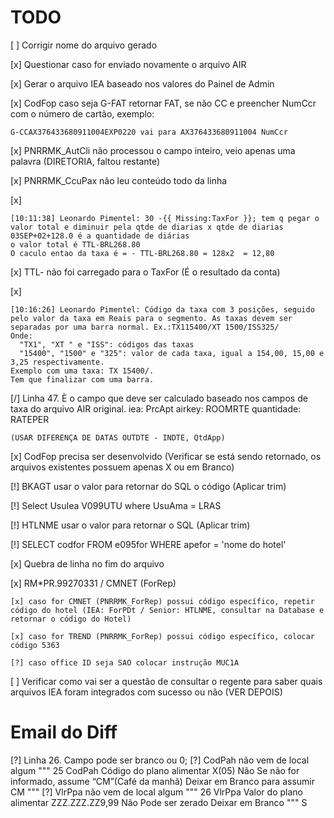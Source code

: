 # TODO


[ ] Corrigir nome do arquivo gerado

[x] Questionar caso for enviado novamente o arquivo AIR

[x] Gerar o arquivo IEA baseado nos valores do Painel de Admin

[x] CodFop caso seja G-FAT retornar FAT, se não CC e preencher NumCcr com o número de cartão, exemplo:

    G-CCAX376433680911004EXP0220 vai para AX376433680911004 NumCcr

[x] PNRRMK_AutCli não processou o campo inteiro, veio apenas uma palavra (DIRETORIA, faltou restante)

[x] PNRRMK_CcuPax não leu conteúdo todo da linha

[x]

    [10:11:38] Leonardo Pimentel: 30 -{{ Missing:TaxFor }}; tem q pegar o valor total e diminuir pela qtde de diarias x qtde de diarias
    03SEP+02+128.0 é a quantidade de diárias
    o valor total é TTL-BRL268.80
    O caculo entao da taxa é = - TTL-BRL268.80 = 128x2  = 12,80

[x] TTL- não foi carregado para o TaxFor (É o resultado da conta)

[x]

    [10:16:26] Leonardo Pimentel: Código da taxa com 3 posições, seguido pelo valor da taxa em Reais para o segmento. As taxas devem ser separadas por uma barra normal. Ex.:TX115400/XT 1500/ISS325/
    Onde:
      "TX1", "XT " e "ISS": códigos das taxas
      "15400", "1500" e "325": valor de cada taxa, igual a 154,00, 15,00 e 3,25 respectivamente.
    Exemplo com uma taxa: TX 15400/.
    Tem que finalizar com uma barra.

[/] Linha 47. È o campo que deve ser calculado baseado nos campos de taxa do arquivo AIR original.
    iea: PrcApt
    airkey: ROOMRTE
    quantidade: RATEPER

    (USAR DIFERENÇA DE DATAS OUTDTE - INDTE, QtdApp)

[x] CodFop precisa ser desenvolvido (Verificar se está sendo retornado, os arquivos existentes possuem apenas X ou em Branco)

[!] BKAGT usar o valor para retornar do SQL o código (Aplicar trim)

[!] Select UsuIea V099UTU where UsuAma = LRAS

[!] HTLNME usar o valor para retornar o SQL (Aplicar trim)

[!] SELECT codfor FROM e095for WHERE apefor = 'nome do hotel'

[x] Quebra de linha no fim do arquivo

[x] RM*PR.99270331 / CMNET (ForRep)

    [x] caso for CMNET (PNRRMK_ForRep) possui código específico, repetir código do hotel (IEA: ForPDt / Senior: HTLNME, consultar na Database e retornar o código do Hotel)

    [x] caso for TREND (PNRRMK_ForRep) possui código específico, colocar código 5363

    [?] caso office ID seja SAO colocar instrução MUC1A

[ ] Verificar como vai ser a questão de consultar o regente para saber quais arquivos IEA foram integrados com sucesso ou não (VER DEPOIS)


# Email do  Diff


[?] Linha 26. Campo pode ser branco ou 0;
    [?] CodPah não vem de local algum
        """
        25
        CodPah
        Código do plano alimentar
        X(05)
        Não
        Se não for informado, assume “CM”(Café da manhã)
        Deixar em Branco para assumir CM
        """
    [?] VlrPpa não vem de local algum
        """
        26
        VlrPpa
        Valor do plano alimentar
        ZZZ.ZZZ.ZZ9,99
        Não
        Pode ser zerado
        Deixar em Branco
        """
S